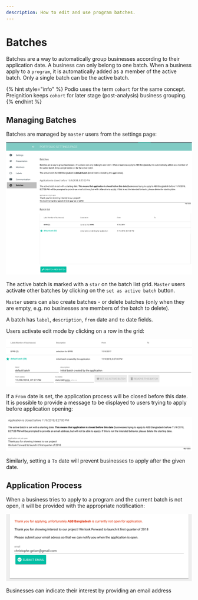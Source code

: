```yaml
---
description: How to edit and use program batches.
---
```


# Batches

Batches are a way to automatically group businesses according to their application date. A business can only belong to one batch. When a business apply to a `program`, it is automatically added as a member of the active batch. Only a single batch can be the active batch.

{% hint style="info" %}
Podio uses the term `cohort` for the same concept. Preignition keeps `cohort` for later stage \(post-analysis\) business grouping.
{% endhint %}

## Managing Batches

Batches are managed by `master` users from the settings page:

![Main Batch page](../.gitbook/assets/image%20%2823%29.png)

The active batch is marked with a `star` on the batch list grid. `Master` users activate other batches by clicking on the `set as active batch` button.

`Master` users can also create batches - or delete batches \(only when they are empty, e.g. no businesses are members of the batch to delete\).

A batch has `label`, `description`, `from` date and `to` date fields.

Users activate edit mode by clicking on a row in the grid:

![Batch details](../.gitbook/assets/image%20%2826%29.png)

If a `From` date is set, the application process will be closed before this date. It is possible to provide a message to be displayed to users trying to apply before application opening:

![Example of batch closing date](../.gitbook/assets/image%20%2839%29.png)

Similarly, setting a `To` date will prevent businesses to apply after the given date.



## Application Process

When a business tries to apply to a program and the current batch is not open, it will be provided with the appropriate notification:

![Message informing users that the application process is currently closed](../.gitbook/assets/image%20%2847%29.png)

Businesses can indicate their interest by providing an email address




